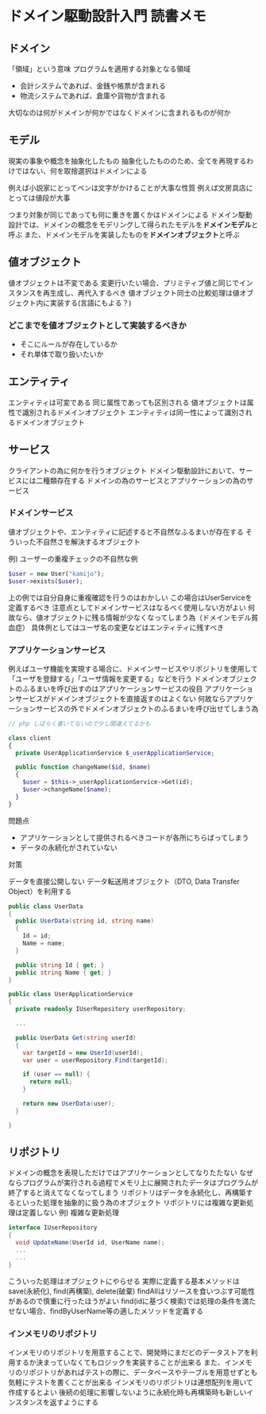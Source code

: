 # ドメイン駆動設計入門 読書メモ

## ドメイン

「領域」という意味
プログラムを適用する対象となる領域

- 会計システムであれば、金銭や帳票が含まれる
- 物流システムであれば、倉庫や貨物が含まれる

大切なのは何がドメインが何かではなくドメインに含まれるものが何か

## モデル

現実の事象や概念を抽象化したもの
抽象化したもののため、全てを再現するわけではない、何を取捨選択はドメインによる

例えば小説家にとってペンは文字がかけることが大事な性質
例えば文房具店にとっては値段が大事

つまり対象が同じであっても何に重きを置くかはドメインによる
ドメイン駆動設計では、ドメインの概念をモデリングして得られたモデルを**ドメインモデル**と呼ぶ
また、ドメインモデルを実装したものを**ドメインオブジェクト**と呼ぶ

## 値オブジェクト

値オブジェクトは不変である
変更行いたい場合、プリミティブ値と同じでインスタンスを再生成し、再代入するべき
値オブジェクト同士の比較処理は値オブジェクト内に実装する(言語にもよる？)

### どこまでを値オブジェクトとして実装するべきか

- そこにルールが存在しているか
- それ単体で取り扱いたいか

## エンティティ

エンティティは可変である
同じ属性であっても区別される
値オブジェクトは属性で識別されるドメインオブジェクト
エンティティは同一性によって識別されるドメインオブジェクト

## サービス

クライアントの為に何かを行うオブジェクト
ドメイン駆動設計において、サービスには二種類存在する
ドメインの為のサービスとアプリケーションの為のサービス

### ドメインサービス

値オブジェクトや、エンティティに記述すると不自然なふるまいが存在する
そういった不自然さを解決するオブジェクト

例) ユーザーの重複チェックの不自然な例

```php
$user = new User("kamijo");
$user->exists($user);
```

上の例では自分自身に重複確認を行うのはおかしい
この場合はUserServiceを定義するべき
注意点としてドメインサービスはなるべく使用しない方がよい
何故なら、値オブジェクトに残る情報が少なくなってしまう為（ドメインモデル貧血症）
具体例としてはユーザ名の変更などはエンティティに残すべき

### アプリケーションサービス

例えばユーザ機能を実現する場合に、ドメインサービスやリポジトリを使用して「ユーザを登録する」「ユーザ情報を変更する」などを行う
ドメインオブジェクトのふるまいを呼び出すのはアプリケーションサービスの役目
アプリケーションサービスがドメインオブジェクトを直接返すのはよくない
何故ならアプリケーションサービスの外でドメインオブジェクトのふるまいを呼び出せてしまう為

```php
// php しばらく書いてないので少し間違えてるかも

class client
{
  private UserApplicationService $_userApplicationService;

  public function changeName($id, $name)
  {
    $user = $this->_userApplicationService->Get(id);
    $user->changeName($name);
  }
}
```

問題点

- アプリケーションとして提供されるべきコードが各所にちらばってしまう
- データの永続化がされていない

対策

データを直接公開しない
データ転送用オブジェクト（DTO, Data Transfer Object）を利用する

```c#
public class UserData
{
  public UserData(string id, string name)
  {
    Id = id;
    Name = name;
  }

  public string Id { get; }
  public string Name { get; }
}

public class UserApplicationService
{
  private readonly IUserRepository userRepository;

  ...

  public UserData Get(string userId)
  {
    var targetId = new UserId(userId);
    var user = userRepository.Find(targetId);

    if (user == null) {
      return null;
    }

    return new UserData(user);
  }

}

```

## リポジトリ

ドメインの概念を表現しただけではアプリケーションとしてなりたたない
なぜならプログラムが実行される過程でメモリ上に展開されたデータはプログラムが終了すると消えてなくなってしまう
リポジトリはデータを永続化し、再構築するといった処理を抽象的に扱う為のオブジェクト
リポジトリには複雑な更新処理は定義しない
例) 複雑な更新処理

```c#
interface IUserRepository
{
  void UpdateName(UserId id, UserName name);
  ...
  ...
}
```

こういった処理はオブジェクトにやらせる
実際に定義する基本メソッドはsave(永続化), find(再構築), delete(破棄)
findAllはリソースを食いつぶす可能性があるので慎重に行ったほうがよい
find(idに基づく検索)では処理の条件を満たせない場合、findByUserName等の適したメソッドを定義する

### インメモリのリポジトリ

インメモリのリポジトリを用意することで、開発時にまだどのデータストアを利用するか決まっていなくてもロジックを実装することが出来る
また、インメモリのリポジトリがあればテストの際に、データベースやテーブルを用意せずとも気軽にテストを書くことが出来る
インメモリのリポジトリは連想配列を用いて作成するとよい
後続の処理に影響しないように永続化時も再構築時も新しいインスタンスを返すようにする
